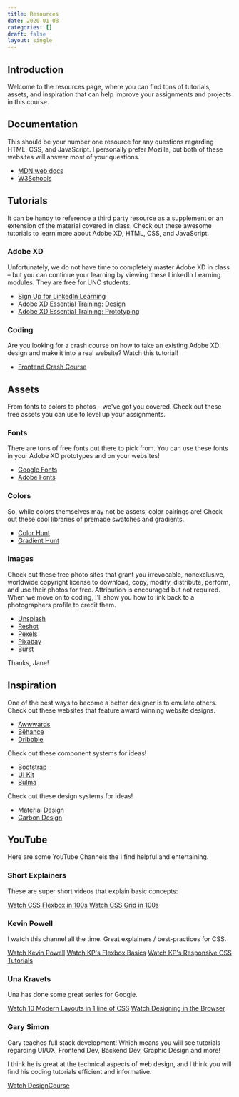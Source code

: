 ```yaml
---
title: Resources
date: 2020-01-08
categories: []
draft: false
layout: single
---
```


## Introduction

Welcome to the resources page, where you can find tons of tutorials, assets, and inspiration that can help improve your assignments and projects in this course.

## Documentation

This should be your number one resource for any questions regarding HTML, CSS, and JavaScript. I personally prefer Mozilla, but both of these websites will answer most of your questions.

- [MDN web docs](https://developer.mozilla.org/en-US/)
- [W3Schools](https://www.w3schools.com/)

## Tutorials

It can be handy to reference a third party resource as a supplement or an extension of the material covered in class. Check out these awesome tutorials to learn more about Adobe XD, HTML, CSS, and JavaScript.

### Adobe XD

Unfortunately, we do not have time to completely master Adobe XD in class – but you can continue your learning by viewing these LinkedIn Learning modules. They are free for UNC students.

- [Sign Up for LinkedIn Learning](https://software.sites.unc.edu/linkedin/)
- [Adobe XD Essential Training: Design](https://www.linkedin.com/learning/adobe-xd-essential-training-design-2/take-your-design-to-the-next-level)
- [Adobe XD Essential Training: Prototyping](https://www.linkedin.com/learning/adobe-xd-essential-training-prototype-and-share-2/prototype-your-designs-efficiently)

### Coding

Are you looking for a crash course on how to take an existing Adobe XD design and make it into a real website? Watch this tutorial!

- [Frontend Crash Course](https://www.youtube.com/watch?v=8gNrZ4lAnAw&t)

## Assets

From fonts to colors to photos – we've got you covered. Check out these free assets you can use to level up your assignments.

### Fonts

There are tons of free fonts out there to pick from. You can use these fonts in your Adobe XD prototypes and on your websites!

- [Google Fonts](https://fonts.google.com/)
- [Adobe Fonts](https://fonts.adobe.com/)

### Colors

So, while colors themselves may not be assets, color pairings are! Check out these cool libraries of premade swatches and gradients.

- [Color Hunt](https://colorhunt.co/)
- [Gradient Hunt](https://gradienthunt.com/)

### Images

Check out these free photo sites that grant you irrevocable, nonexclusive, worldwide copyright license to download, copy, modify, distribute, perform, and use their photos for free. Attribution is encouraged but not required. When we move on to coding, I'll show you how to link back to a photographers profile to credit them.

- [Unsplash](https://unsplash.com/)
- [Reshot](https://www.reshot.com/)
- [Pexels](https://www.pexels.com/)
- [Pixabay](https://pixabay.com/)
- [Burst](https://burst.shopify.com/)

Thanks, Jane!

## Inspiration

One of the best ways to become a better designer is to emulate others. Check out these websites that feature award winning website designs.

- [Awwwards](https://awwwards.com)
- [Bēhance](https://behance.net)
- [Dribbble](https://dribbble.com)

Check out these component systems for ideas!

- [Bootstrap](https://getbootstrap.com/)
- [UI Kit](https://getuikit.com/)
- [Bulma](https://bulma.io/)

Check out these design systems for ideas!

- [Material Design](https://material.io/)
- [Carbon Design](https://www.carbondesignsystem.com/)

## YouTube

Here are some YouTube Channels the I find helpful and entertaining.

### Short Explainers

These are super short videos that explain basic concepts:

[Watch CSS Flexbox in 100s](https://www.youtube.com/watch?v=K74l26pE4YA)
[Watch CSS Grid in 100s](https://www.youtube.com/watch?v=uuOXPWCh-6o)

### Kevin Powell

I watch this channel all the time. Great explainers / best-practices for CSS.

[Watch Kevin Powell](https://www.youtube.com/user/KepowOb)
[Watch KP's Flexbox Basics](https://www.youtube.com/playlist?list=PL4-IK0AVhVjMSb9c06AjRlTpvxL3otpUd)
[Watch KP's Responsive CSS Tutorials](https://www.youtube.com/playlist?list=PL4-IK0AVhVjODqX-gN6KH68Tt_zrYiTwA)

### Una Kravets

Una has done some great series for Google.

[Watch 10 Modern Layouts in 1 line of CSS](https://www.youtube.com/watch?v=qm0IfG1GyZU)
[Watch Designing in the Browser](https://www.youtube.com/playlist?list=PLhX116lGsd55CBxbPNNEvzeWsYGGhPclU)

### Gary Simon

Gary teaches full stack development! Which means you will see tutorials regarding UI/UX, Frontend Dev, Backend Dev, Graphic Design and more!

I think he is great at the technical aspects of web design, and I think you will find his coding tutorials efficient and informative.

[Watch DesignCourse](https://www.youtube.com/channel/UCVyRiMvfUNMA1UPlDPzG5Ow)
